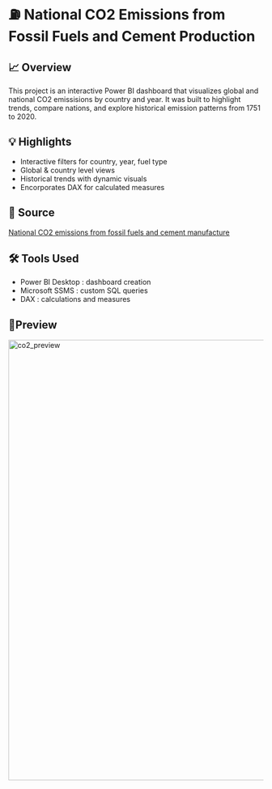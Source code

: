 # ⛽ National CO2 Emissions from Fossil Fuels and Cement Production

## 📈 Overview
This project is an interactive Power BI dashboard that visualizes global and national CO2 emissisions by country and year. It was built to highlight trends, compare nations, and explore historical emission patterns from 1751 to 2020.

## 💡 Highlights
- Interactive filters for country, year, fuel type
- Global & country level views
- Historical trends with dynamic visuals
- Encorporates DAX for calculated measures

## 📰 Source
[National CO2 emissions from fossil fuels and cement manufacture](https://rieee.appstate.edu/projects-programs/cdiac/)

## 🛠 Tools Used
- Power BI Desktop : dashboard creation
- Microsoft SSMS : custom SQL queries
- DAX : calculations and measures

## 🔎Preview
<img width="1544" height="871" alt="co2_preview" src="https://github.com/user-attachments/assets/4104454b-cd84-4a58-be9d-3111fd3bb9e6" />

